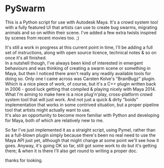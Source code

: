PySwarm
=======

This is a Python script for use with Autodesk Maya.  It's a crowd system tool with a fully featured UI that artists can use to create bug swarms, migrating animals and so on within their scene.  I've added a few extra twists inspired by scenes from recent movies too. ;)

It's still a work in progress at this current point in time, I'll be adding a full set of instructions, along with open source licence, technical notes & so on once it's all finished.  
In a nutshell though, I've always been kind of interested in emergent behaviours and was thinking of creating a swarm scene or something in Maya, but then I noticed there aren't really any readily available tools for doing so.  Only one I came across was Carsten Kolve's "BrainBugz" plugin.  Which is a nice piece of work, of course, but it's a C++ plugin written back in 2006 - good luck getting that compiled & playing nicely with Maya 2014.  
What I'm aiming to make here is a nice plug'n'play, cross-platform crowd system tool that will just work.  And not just a quick & dirty "boids" implementation that works in some contrived situation, but a proper pipeline tool that artists might actually want to use.  
It's also an opportunity to become more familiar with Python and developing for Maya, both of which are relatively new to me.  

So far I've just implemented it as a straight script, using Pymel, rather than as a full-blown plugin simply because there's been no real need to use the Maya API just yet, although that might change at some point we'll see how it goes.
Anyway, it's going OK so far, still got some work to do but it's getting there; & when it is there I'll also get round to writing a proper doc.

thanks for looking.
